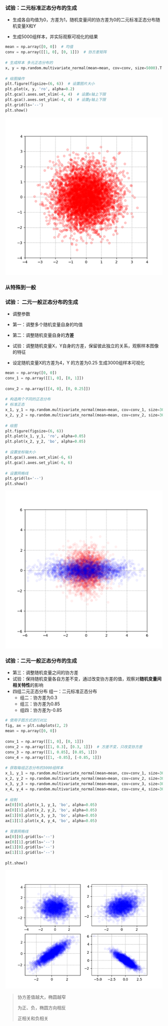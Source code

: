### 试验：二元标准正态分布的生成

* 生成各自均值为0，方差为1，随机变量间的协方差为0的二元标准正态分布随机变量X和Y

* 生成5000组样本，并实际观察可视化的结果

```python
mean = np.array([0, 0])  # 均值
conv = np.array([[1, 0], [0, 1]])  # 协方差矩阵

# 生成样本 多元正态分布的
x, y = np.random.multivariate_normal(mean=mean, cov=conv, size=5000).T  # 转置是api需求

# 绘图操作
plt.figure(figsize=(6, 6))  # 设置图片大小
plt.plot(x, y, 'ro', alpha=0.2)
plt.gca().axes.set_xlim(-4, 4)  # 设置x轴上下限
plt.gca().axes.set_ylim(-4, 4)  # 设置y轴上下限
plt.grid(ls='--')
plt.show()
```

![image-20230403214550919](%E4%BA%8C%E5%85%83%E6%AD%A3%E6%80%81%E5%88%86%E5%B8%83_%E4%BB%8E%E6%A0%87%E5%87%86%E5%88%B0%E4%B8%80%E8%88%AC.assets/image-20230403214550919.png)

### 从特殊到一般

### 试验： 二元一般正态分布的生成

* 调整参数

* 第一：调整多个随机变量自身的均值
* 第二：调整随机变量自身的**方差**
* 试验：调整随机变量X，Y自身的方差，保留彼此独立的关系，观察样本图像的特征
* 设定随机变量X的方差为4，Y 的方差为0.25 生成3000组样本可视化

```python
mean = np.array([0, 0])
conv_1 = np.array([[1, 0], [0, 1]])

conv_2 = np.array([[4, 0], [0, 0.25]])

# 构造两个不同的正态分布
# 标准正态
x_1, y_1 = np.random.multivariate_normal(mean=mean, cov=conv_1, size=3000).T
x_2, y_2 = np.random.multivariate_normal(mean=mean, cov=conv_2, size=3000).T

# 绘图
plt.figure(figsize=(6, 6))
plt.plot(x_1, y_1, 'ro', alpha=0.05)
plt.plot(x_2, y_2, 'bo', alpha=0.05)

# 设置坐标轴大小
plt.gca().axes.set_xlim(-6, 6)
plt.gca().axes.set_ylim(-6, 6)

# 设置网格线
plt.grid(ls='--')
plt.show()
```

![image-20230403215341030](%E4%BA%8C%E5%85%83%E6%AD%A3%E6%80%81%E5%88%86%E5%B8%83_%E4%BB%8E%E6%A0%87%E5%87%86%E5%88%B0%E4%B8%80%E8%88%AC.assets/image-20230403215341030.png)

### 试验：二元一般正态分布的生成

* 第三：调整随机变量之间的协方差
* 试验：保持随机变量各自方差不变，通过改变协方差的值，观察对**随机变量间相关特性**的影响
* 四组二元正态分布 组一：二元标准正态分布
  * 组二：协方差为0.3 
  * 组三：协方差为0.85 
  * 组四：协方差为-0.85

```python
# 使用子图方式进行对比
fig, ax = plt.subplots(2, 2)
mean = np.array([0, 0])

conv_1 = np.array([[1, 0], [0, 1]])
conv_2 = np.array([[1, 0.3], [0.3, 1]])  # 方差不变，只改变协方差
conv_3 = np.array([[1, 0.85], [0.85, 1]])
conv_4 = np.array([[1, -0.85], [-0.85, 1]])

# 获取每组正态分布的3000组样本
x_1, y_1 = np.random.multivariate_normal(mean=mean, cov=conv_1, size=3000).T
x_2, y_2 = np.random.multivariate_normal(mean=mean, cov=conv_2, size=3000).T
x_3, y_3 = np.random.multivariate_normal(mean=mean, cov=conv_3, size=3000).T
x_4, y_4 = np.random.multivariate_normal(mean=mean, cov=conv_4, size=3000).T

# 绘制
ax[0][0].plot(x_1, y_1, 'bo', alpha=0.05)
ax[0][1].plot(x_2, y_2, 'bo', alpha=0.05)
ax[1][0].plot(x_3, y_3, 'bo', alpha=0.05)
ax[1][1].plot(x_4, y_4, 'bo', alpha=0.05)

# 背景网格线
ax[0][0].grid(ls='--')
ax[0][1].grid(ls='--')
ax[1][0].grid(ls='--')
ax[1][1].grid(ls='--')

plt.show()
```



![image-20230403220208132](%E4%BA%8C%E5%85%83%E6%AD%A3%E6%80%81%E5%88%86%E5%B8%83_%E4%BB%8E%E6%A0%87%E5%87%86%E5%88%B0%E4%B8%80%E8%88%AC.assets/image-20230403220208132.png)

>协方差值越大，椭圆越窄
>
>为正、负，椭圆方向相反
>
>正相关和负相关